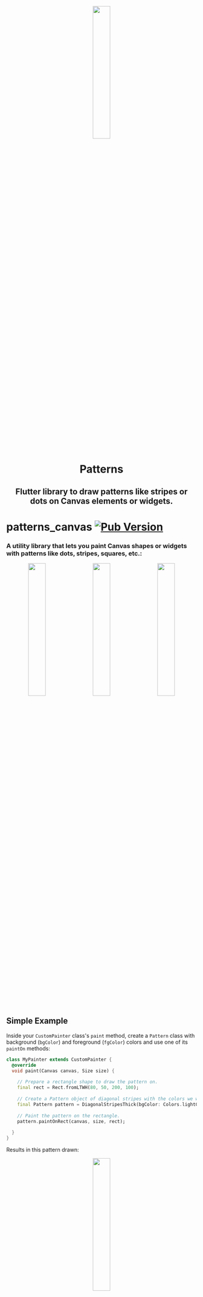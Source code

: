 <p align="center"><img width="30%" src="https://user-images.githubusercontent.com/9117427/123286546-ad64e700-d516-11eb-92fe-ef6c3b459676.png"/></p>
<h1 align="center"> Patterns </h1>
<h2 align="center"> Flutter library to draw patterns like stripes or dots on Canvas elements or widgets. </h2>

# patterns_canvas  [![Pub Version](https://img.shields.io/pub/v/patterns_canvas?label=patterns_canvas&labelColor=333940&logo=dart)](https://pub.dev/packages/patterns_canvas)


### A utility library that lets you paint Canvas shapes or widgets with patterns like dots, stripes, squares, etc.:

<p align="center">
<img width="30%" src="https://user-images.githubusercontent.com/9117427/123286549-ad64e700-d516-11eb-8d0f-d9a8a8e37ecd.jpg"/>
  &nbsp; &nbsp;
<img width="30%" src="https://user-images.githubusercontent.com/9117427/123286554-adfd7d80-d516-11eb-9d1a-358c1b95d2d4.jpg"/>
  &nbsp; &nbsp;
<img width="30%" src="https://user-images.githubusercontent.com/9117427/123286556-af2eaa80-d516-11eb-8277-374035854ecb.jpg"/>
</p>

## Simple Example
Inside your `CustomPainter` class's `paint` method, create a `Pattern` class with background (`bgColor`) and foreground (`fgColor`) colors and use one of its `paintOn` methods:

```dart
class MyPainter extends CustomPainter {
  @override
  void paint(Canvas canvas, Size size) {
  
    // Prepare a rectangle shape to draw the pattern on.
    final rect = Rect.fromLTWH(80, 50, 200, 100);
    
    // Create a Pattern object of diagonal stripes with the colors we want.
    final Pattern pattern = DiagonalStripesThick(bgColor: Colors.lightGreenAccent, fgColor: Colors.black);
    
    // Paint the pattern on the rectangle. 
    pattern.paintOnRect(canvas, size, rect);
    
  }
}
```
Results in this pattern drawn:

<p align="center">
<img width="30%" src="https://user-images.githubusercontent.com/9117427/123286559-afc74100-d516-11eb-8fba-3e8285d76a45.jpg"/>
</p>


## `Pattern` constructors and types:
You can construct a `Pattern` with three different ways:

1. Directly with a `Pattern` type constructor:
```dart
final Pattern p1 = DiagonalStripesLight(bgColor: Colors.yellowAccent, fgColor: Colors.black);
```

2. With the `Pattern.fromValues` factory constructor:
```dart
final Pattern p2 = Pattern.fromValues(patternType: PatternType.diagonalLight, bgColor: Colors.yellowAccent, fgColor: Colors.black);
```

3. From a String representation in the form of `patternType_backgroundHex_foregroundHex`:
```dart
final Pattern p3 = Pattern.fromString("diagonalLight_ffff00_000000");
```

## Usage
### Painting patterns on a `Canvas` shape:
- Create your `Canvas` element inside the `paint` function of your `CustomPaint`.
- Create a `Pattern` object with the desired type and colors.
- Use the corresponding paint method to draw the pattern on the object.

```dart
// In the build method of your screen:
...
body: Center(
    child: CustomPaint(
      size: const Size(double.infinity, double.infinity),
      painter: MyPainter(),
    ),
  ),
...

// In your CustomPainter:
class MyPainter extends CustomPainter {
  @override
  void paint(Canvas canvas, Size size) {
  
    final rect = Rect.fromLTWH(80, 50, 200, 100);
    DiagonalStripesLight(bgColor: Colors.lightGreenAccent, fgColor: Colors.black).paintOnRect(canvas, size, rect);
    
    final path = Path();
    path.moveTo(120, 200);
    path.lineTo(300, 280);
    path.quadraticBezierTo(20, 400, 40, 300);
    path.close();
    Crosshatch(bgColor: Colors.yellow, fgColor: Colors.black).paintOnPath(canvas, size, path);
    
  }
}
```

You can use the below methods to draw on `Canvas` shapes:
```dart
pattern.paintOnPath(canvas, size, path);
pattern.paintOnRect(canvas, size, rect);
pattern.paintOnRRect(canvas, size, rRect);
pattern.paintOnCircle(canvas, size, center, radius);
```

Check the [Scale behavior setting](#scale-behavior-setting) section for more info on how the `Pattern` can be drawn.

### Painting patterns on the whole `Canvas`:
As above, but you can use the `paintOnCanvas` method to draw the pattern on the whole `Canvas`:

```dart
TexturePattern(bgColor: Colors.white, fgColor: Colors.blueGrey).paintOnCanvas(canvas, size);
```

The result of the above paints:

<p align="center">
<img width="30%" src="https://user-images.githubusercontent.com/9117427/123286564-b0f86e00-d516-11eb-86e8-8f02db35e036.jpg"/>
</p>

### Painting patterns on a Widget:
To draw patterns on a Widget, you need to:

- Wrap the Widget with a `CustomPaint`:
```dart
CustomPaint(
  painter: ContainerPatternPainter(),
  child: Container(
    width: 600,
    height: 200,
    child: Center(
      child: Text("Painting on a Container"),
    ),
  ),
),
```
- Inside your `CustomPainter`, create a `Pattern` and use its `paintOnWidget` method to paint with it:

```dart
class ContainerPatternPainter extends CustomPainter {
  @override
  void paint(Canvas canvas, Size size) {
    VerticalStripesThick(bgColor: Color(0xff0509050), fgColor: Color(0xfffdbf6f)).paintOnWidget(canvas, size);
  }

  @override
  bool shouldRepaint(CustomPainter oldDelegate) => true;
}
```

<p align="center">
<img width="30%" src="https://user-images.githubusercontent.com/9117427/123286556-af2eaa80-d516-11eb-8277-374035854ecb.jpg"/>
</p>

Rectangular widgets, like Containers, Rows, Columns, IconButtons, etc. can be painted directly with the above method. For widgets that have a custom shape, like a `BottomAppbar`, you need to provide a different `clipBehavior` property, e.g. `Clip.antiAlias`, to make sure the pattern is clipped to the special shape. Check the second screen in the example app for more.



## Patterns and settings
### Available patterns
All Patterns require a background and foreground color on instantiation. The currently available patterns are:

<p align="center">
<img width="30%" src="https://user-images.githubusercontent.com/9117427/123286554-adfd7d80-d516-11eb-9d1a-358c1b95d2d4.jpg"/>
</p>

| Description        | Class           | PatternType enum  |
| ------------- |-------------| -----|
| Horizontal Stripes Light     | `HorizontalStripesLight(Color bgColor, Color fgColor)` | `PatternType.horizontalLight` |
| Horizontal Stripes Thick      | `HorizontalStripesThick(Color bgColor, Color fgColor)`      |   `PatternType.horizontalThick` |
| Vertical Stripes Light | `VerticalStripesLight(Color bgColor, Color fgColor)`      |    `PatternType.verticalLight` |
| Vertical Stripes Thick     | `VerticalStripesThick(Color bgColor, Color fgColor)` | `PatternType.verticalThick` |
| Diagonal Stripes Light      | `DiagonalStripesLight(Color bgColor, Color fgColor)`      |   `PatternType.diagonalLight` |
| Diagonal Stripes Thick | `DiagonalStripesThick(Color bgColor, Color fgColor)`      |    `PatternType.diagonalThick` |
| Checkers     | `Checkers(Color bgColor, Color fgColor)` | `PatternType.checkers` |
| Crosshatch      | `Crosshatch(Color bgColor, Color fgColor)`      |   `PatternType.crosshatch` |
| Dots | `Dots(Color bgColor, Color fgColor)`      |    `PatternType.dots` |
| Raindrops     | `Raindrops(Color bgColor, Color fgColor)` | `PatternType.raindrops` |
| Subtle Patch      | `SubtlePatch(Color bgColor, Color fgColor)`      |   `PatternType.subtlepatch` |
| Texture | `TexturePattern(Color bgColor, Color fgColor)`      |    `PatternType.texture` |

### Setting the number of pattern features to draw
You can pass a `featuresCount` argument when creating a Pattern, to set how many features, e.g. how many stripes, you want to be drawn.

```dart
DiagonalStripesThick(bgColor: bgColor, fgColor: fgColor, featuresCount: 40).paintOnRect(canvas, size, rect1);
Dots(bgColor: bgColor, fgColor: fgColor, featuresCount: 5).paintOnRect(canvas, size, rect2);
```

### Scale behavior setting
All patterns are **by default scaled to their container (`patternScaleBehavior = PatternScaleBehavior.container`)**. This means that, regardless of its size, a `Rectangle` will contain 15 diagonal stripes or 10 dots.

```dart
DiagonalStripesThick(bgColor: bgColor, fgColor: fgColor).paintOnRect(canvas, size, rect1);
Dots(bgColor: bgColor, fgColor: fgColor).paintOnRect(canvas, size, rect2);
```

<p align="center">
<img width="50%" src="https://user-images.githubusercontent.com/9117427/123286570-b1910480-d516-11eb-9985-e74c2303f672.jpg"/>
</p>

You can change this behavior by providing a different argument to the `paintOn` method:

Pass `patternScaleBehavior: PatternScaleBehavior.canvas` to **scale the pattern to the whole `Canvas` area**. Now the `Canvas` will contain 15 diagonal stripes or 10 dots, so, a `Rectangle` will contain as many dots or stripes as it can fit:

```dart
DiagonalStripesThick(bgColor: bgColor, fgColor: fgColor).paintOnRect(canvas, size, rect1, patternScaleBehavior: PatternScaleBehavior.canvas);
Dots(bgColor: bgColor, fgColor: fgColor).paintOnRect(canvas, size, rect2, patternScaleBehavior: PatternScaleBehavior.canvas);
```

<p align="center">
<img width="50%" src="https://user-images.githubusercontent.com/9117427/123286574-b1910480-d516-11eb-9a08-6da768645236.jpg"/>
</p>

Pass `patternScaleBehavior: PatternScaleBehavior.customRect` and a `customRect` (e.g. a `Rectangle` with half the `Canvas` height) to further customize the `Pattern` size:

```dart
final Rect halfCanvas = Rect.fromLTWH(0, size.height / 2, size.width, size.height / 2); // a Rectangle with half the Canvas height.
DiagonalStripesThick(bgColor: bgColor, fgColor: fgColor).paintOnRect(canvas, size, rect1, patternScaleBehavior: PatternScaleBehavior.customRect, customRect: halfCanvas );
Dots(bgColor: bgColor, fgColor: fgColor).paintOnRect(canvas, size, rect2, patternScaleBehavior: PatternScaleBehavior.customRect, customRect: halfCanvas );
```

<p align="center">
<img width="50%" src="https://user-images.githubusercontent.com/9117427/123286529-aa69f680-d516-11eb-8f8f-366440416b13.jpg"/>
</p>
  
<p align="center">
<img width="30%" src="https://user-images.githubusercontent.com/9117427/123286536-ab028d00-d516-11eb-8463-b89adc84e5cc.jpg"/>
</p>
